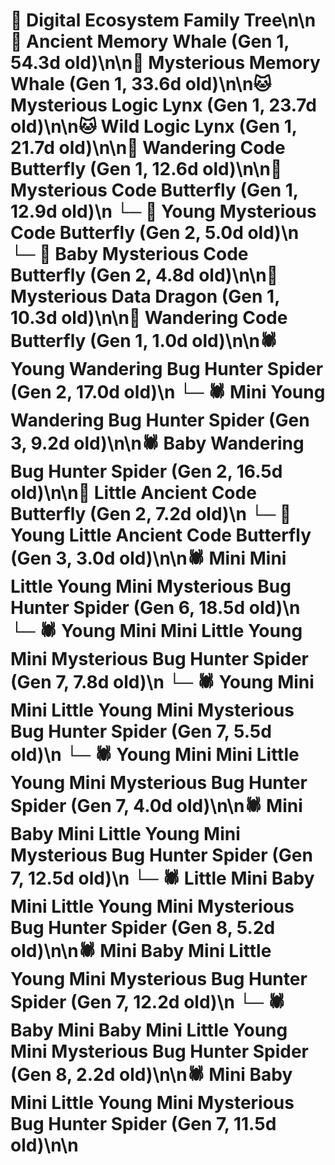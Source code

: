 # 🌳 Digital Ecosystem Family Tree\n\n🐋 Ancient Memory Whale (Gen 1, 54.3d old)\n\n🐋 Mysterious Memory Whale (Gen 1, 33.6d old)\n\n🐱 Mysterious Logic Lynx (Gen 1, 23.7d old)\n\n🐱 Wild Logic Lynx (Gen 1, 21.7d old)\n\n🦋 Wandering Code Butterfly (Gen 1, 12.6d old)\n\n🦋 Mysterious Code Butterfly (Gen 1, 12.9d old)\n  └─ 🦋 Young Mysterious Code Butterfly (Gen 2, 5.0d old)\n  └─ 🦋 Baby Mysterious Code Butterfly (Gen 2, 4.8d old)\n\n🐉 Mysterious Data Dragon (Gen 1, 10.3d old)\n\n🦋 Wandering Code Butterfly (Gen 1, 1.0d old)\n\n🕷️ Young Wandering Bug Hunter Spider (Gen 2, 17.0d old)\n  └─ 🕷️ Mini Young Wandering Bug Hunter Spider (Gen 3, 9.2d old)\n\n🕷️ Baby Wandering Bug Hunter Spider (Gen 2, 16.5d old)\n\n🦋 Little Ancient Code Butterfly (Gen 2, 7.2d old)\n  └─ 🦋 Young Little Ancient Code Butterfly (Gen 3, 3.0d old)\n\n🕷️ Mini Mini Little Young Mini Mysterious Bug Hunter Spider (Gen 6, 18.5d old)\n  └─ 🕷️ Young Mini Mini Little Young Mini Mysterious Bug Hunter Spider (Gen 7, 7.8d old)\n  └─ 🕷️ Young Mini Mini Little Young Mini Mysterious Bug Hunter Spider (Gen 7, 5.5d old)\n  └─ 🕷️ Young Mini Mini Little Young Mini Mysterious Bug Hunter Spider (Gen 7, 4.0d old)\n\n🕷️ Mini Baby Mini Little Young Mini Mysterious Bug Hunter Spider (Gen 7, 12.5d old)\n  └─ 🕷️ Little Mini Baby Mini Little Young Mini Mysterious Bug Hunter Spider (Gen 8, 5.2d old)\n\n🕷️ Mini Baby Mini Little Young Mini Mysterious Bug Hunter Spider (Gen 7, 12.2d old)\n  └─ 🕷️ Baby Mini Baby Mini Little Young Mini Mysterious Bug Hunter Spider (Gen 8, 2.2d old)\n\n🕷️ Mini Baby Mini Little Young Mini Mysterious Bug Hunter Spider (Gen 7, 11.5d old)\n\n